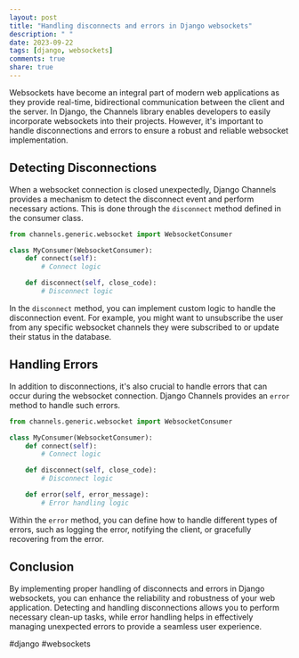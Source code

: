 ```yaml
---
layout: post
title: "Handling disconnects and errors in Django websockets"
description: " "
date: 2023-09-22
tags: [django, websockets]
comments: true
share: true
---
```


Websockets have become an integral part of modern web applications as they provide real-time, bidirectional communication between the client and the server. In Django, the Channels library enables developers to easily incorporate websockets into their projects. However, it's important to handle disconnections and errors to ensure a robust and reliable websocket implementation.

## Detecting Disconnections

When a websocket connection is closed unexpectedly, Django Channels provides a mechanism to detect the disconnect event and perform necessary actions. This is done through the `disconnect` method defined in the consumer class.

```python
from channels.generic.websocket import WebsocketConsumer

class MyConsumer(WebsocketConsumer):
    def connect(self):
        # Connect logic

    def disconnect(self, close_code):
        # Disconnect logic
```

In the `disconnect` method, you can implement custom logic to handle the disconnection event. For example, you might want to unsubscribe the user from any specific websocket channels they were subscribed to or update their status in the database.

## Handling Errors

In addition to disconnections, it's also crucial to handle errors that can occur during the websocket connection. Django Channels provides an `error` method to handle such errors.

```python
from channels.generic.websocket import WebsocketConsumer

class MyConsumer(WebsocketConsumer):
    def connect(self):
        # Connect logic

    def disconnect(self, close_code):
        # Disconnect logic

    def error(self, error_message):
        # Error handling logic
```

Within the `error` method, you can define how to handle different types of errors, such as logging the error, notifying the client, or gracefully recovering from the error. 

## Conclusion

By implementing proper handling of disconnects and errors in Django websockets, you can enhance the reliability and robustness of your web application. Detecting and handling disconnections allows you to perform necessary clean-up tasks, while error handling helps in effectively managing unexpected errors to provide a seamless user experience.

#django #websockets